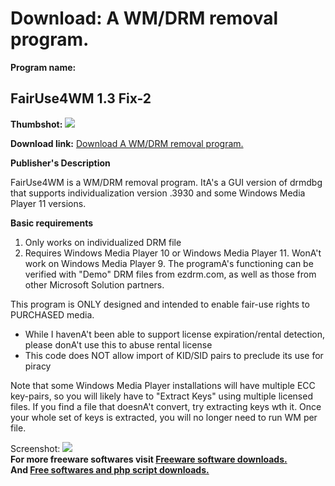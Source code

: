 # Download: A WM/DRM removal program.

**Program name:**

## FairUse4WM 1.3 Fix-2

  
**Thumbshot:** ![](http://www.freewarefiles.com/screenshot/fairuse4wm_md.gif)   
  
**Download link:** [Download A WM/DRM removal program.](http://freesoftwares.boysofts.com/FairUseWM-Fix-_program_22509.html)  
  


**Publisher's Description**  
  


FairUse4WM is a WM/DRM removal program. ItA's a GUI version of drmdbg that supports individualization version .3930 and some Windows Media Player 11 versions. 

**Basic requirements**

  1. Only works on individualized DRM file 
  2. Requires Windows Media Player 10 or Windows Media Player 11. WonA't work on Windows Media Player 9. 
The programA's functioning can be verified with "Demo" DRM files from ezdrm.com, as well as those from other Microsoft Solution partners. 

This program is ONLY designed and intended to enable fair-use rights to PURCHASED media. 

  * While I havenA't been able to support license expiration/rental detection, please donA't use this to abuse rental license 
  * This code does NOT allow import of KID/SID pairs to preclude its use for piracy 

Note that some Windows Media Player installations will have multiple ECC key-pairs, so you will likely have to "Extract Keys" using multiple licensed files. If you find a file that doesnA't convert, try extracting keys wth it. Once your whole set of keys is extracted, you will no longer need to run WM per file.

  
  
Screenshot: ![](http://www.freewarefiles.com/screenshot/fairuse4wm.gif)   
**For more freeware softwares visit [Freeware software downloads.](http://freesoftwares.boysofts.com/)**   
**And [Free softwares and php script downloads.](http://www.boysofts.com/)**
